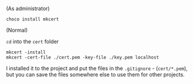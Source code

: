 (As administrator)
```
choco install mkcert
```

(Normal)

`cd` into the `cert` folder
```
mkcert -install
mkcert -cert-file ./cert.pem -key-file ./key.pem localhost
```
I installed it to the project and put the files in the `.gitignore` - (`cert/*.pem`), but you can save the files somewhere else to use them for other projects.
